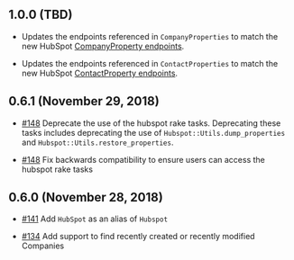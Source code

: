 ## 1.0.0 (TBD)

* Updates the endpoints referenced in `CompanyProperties` to match the new
  HubSpot [CompanyProperty endpoints].

[CompanyProperty endpoints]: https://developers.hubspot.com/docs/methods/companies/company-properties-overview

* Updates the endpoints referenced in `ContactProperties` to match the new
  HubSpot [ContactProperty endpoints].

[ContactProperty endpoints]: https://developers.hubspot.com/docs/methods/contacts/contact-properties-overview

## 0.6.1 (November 29, 2018)

* [#148] Deprecate the use of the hubspot rake tasks. Deprecating these tasks
  includes deprecating the use of `Hubspot::Utils.dump_properties` and
  `Hubspot::Utils.restore_properties`.

[#148]: https://github.com/adimichele/hubspot-ruby/pull/148

* [#148] Fix backwards compatibility to ensure users can access the hubspot rake
  tasks

[#148]: https://github.com/adimichele/hubspot-ruby/pull/148

## 0.6.0 (November 28, 2018)

* [#141] Add `HubSpot` as an alias of `Hubspot`

[#141]: https://github.com/adimichele/hubspot-ruby/pull/140

* [#134] Add support to find recently created or recently modified Companies

[#134]: https://github.com/adimichele/hubspot-ruby/pull/134
